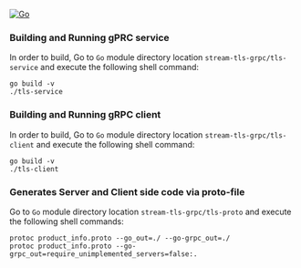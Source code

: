 [![Go](https://github.com/blablatov/stream-tls-grpc/actions/workflows/stream-tls-grpc.yml/badge.svg)](https://github.com/blablatov/stream-tls-grpc/actions/workflows/stream-tls-grpc.yml)
### Building and Running gPRC service

In order to build, Go to ``Go`` module directory location `stream-tls-grpc/tls-service` and execute the following
 shell command:
```
go build -v 
./tls-service
```   

### Building and Running gRPC client   

In order to build, Go to ``Go`` module directory location `stream-tls-grpc/tls-client` and execute the following shell command:
```
go build -v 
./tls-client
```  


### Generates Server and Client side code via proto-file     
Go to ``Go`` module directory location `stream-tls-grpc/tls-proto` and execute the following shell commands:    
``` 
protoc product_info.proto --go_out=./ --go-grpc_out=./
protoc product_info.proto --go-grpc_out=require_unimplemented_servers=false:.
``` 
